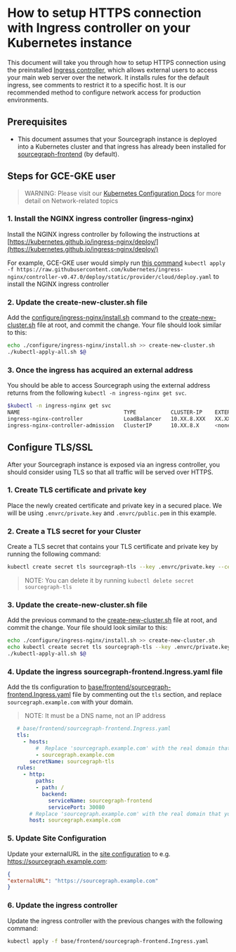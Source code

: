 # How to setup HTTPS connection with Ingress controller on your Kubernetes instance

This document will take you through how to setup HTTPS connection using the preinstalled [Ingress controller](https://docs.sourcegraph.com/admin/install/kubernetes/configure#ingress-controller-recommended), which allows external users to access your main web server over the network. It installs rules for the default ingress, see comments to restrict it to a specific host. It is our recommended method to configure network access for production environments.

## Prerequisites

- This document assumes that your Sourcegraph instance is deployed into a Kubernetes cluster and that ingress has already been installed for [sourcegraph-frontend](https://github.com/sourcegraph/deploy-sourcegraph/blob/master/base/frontend/sourcegraph-frontend.Ingress.yaml) (by default).

## Steps for GCE-GKE user

> WARNING: Please visit our [Kubernetes Configuration Docs](../deploy/kubernetes/configure#ingress-controller-recommended) for more detail on Network-related topics
> 

### 1. Install the NGINX ingress controller (ingress-nginx) 
Install the NGINX ingress controller by following the instructions at [https://kubernetes.github.io/ingress-nginx/deploy/](https://kubernetes.github.io/ingress-nginx/deploy/)

For example, GCE-GKE user would simply run [this command](https://kubernetes.github.io/ingress-nginx/deploy/#gce-gke) `kubectl apply -f https://raw.githubusercontent.com/kubernetes/ingress-nginx/controller-v0.47.0/deploy/static/provider/cloud/deploy.yaml` to install the NGINX ingress controller

### 2. Update the create-new-cluster.sh file
Add the [configure/ingress-nginx/install.sh](https://github.com/sourcegraph/deploy-sourcegraph/blob/master/configure/ingress-nginx/install.sh) command to the [create-new-cluster.sh](https://github.com/sourcegraph/deploy-sourcegraph/blob/master/create-new-cluster.sh) file at root, and commit the change. 
Your file should look similar to this:
```sh
echo ./configure/ingress-nginx/install.sh >> create-new-cluster.sh
./kubectl-apply-all.sh $@
```

### 3. Once the ingress has acquired an external address
You should be able to access Sourcegraph using the external address returns from the following `kubectl -n ingress-nginx get svc`.

```bash
$kubectl -n ingress-nginx get svc
NAME                                 TYPE           CLUSTER-IP    EXTERNAL-IP     PORT(S)                      AGE
ingress-nginx-controller             LoadBalancer   10.XX.8.XXX   XX.XXX.XXX.XX   80:32695/TCP,443:31722/TCP   5d13h
ingress-nginx-controller-admission   ClusterIP      10.XX.8.X     <none>          443/TCP                      5d13h
```

## Configure TLS/SSL 

After your Sourcegraph instance is exposed via an ingress controller, you should consider using TLS so that all traffic will be served over HTTPS.

### 1. Create TLS certificate and private key

Place the newly created certificate and private key in a secured place. We will be using `.envrc/private.key` and `.envrc/public.pem` in this example.

### 2. Create a TLS secret for your Cluster

Create a TLS secret that contains your TLS certificate and private key by running the following command:

```bash
kubectl create secret tls sourcegraph-tls --key .envrc/private.key --cert .envrc/public.pem
```

> NOTE: You can delete it by running `kubectl delete secret sourcegraph-tls`

### 3. Update the create-new-cluster.sh file 

Add the previous command to the [create-new-cluster.sh](https://github.com/sourcegraph/deploy-sourcegraph/blob/master/create-new-cluster.sh) file at root, and commit the change. Your file should look similar to this:

```bash
echo ./configure/ingress-nginx/install.sh >> create-new-cluster.sh
echo kubectl create secret tls sourcegraph-tls --key .envrc/private.key --cert .envrc/public.pem  >> create-new-cluster.sh
./kubectl-apply-all.sh $@
```

### 4. Update the ingress sourcegraph-frontend.Ingress.yaml file

Add the tls configuration to [base/frontend/sourcegraph-frontend.Ingress.yaml](https://github.com/sourcegraph/deploy-sourcegraph/blob/master/base/frontend/sourcegraph-frontend.Ingress.yaml) file by commenting out the `tls` section, and replace `sourcegraph.example.com` with your domain.

> NOTE: It must be a DNS name, not an IP address

```yaml
   # base/frontend/sourcegraph-frontend.Ingress.yaml
   tls:
     - hosts:
         #  Replace 'sourcegraph.example.com' with the real domain that you want to use for your Sourcegraph instance.
         - sourcegraph.example.com
       secretName: sourcegraph-tls
   rules:
     - http:
         paths:
         - path: /
           backend:
             serviceName: sourcegraph-frontend
             servicePort: 30080
       # Replace 'sourcegraph.example.com' with the real domain that you want to use for your Sourcegraph instance.
       host: sourcegraph.example.com

```

### 5. Update Site Configuration

Update your externalURL in the [site configuration](https://docs.sourcegraph.com/admin/config/site_config) to e.g. https://sourcegraph.example.com:

```json
{
"externalURL": "https://sourcegraph.example.com"
}
```

### 6. Update the ingress controller

Update the ingress controller with the previous changes with the following command:

```bash
kubectl apply -f base/frontend/sourcegraph-frontend.Ingress.yaml
```